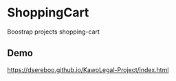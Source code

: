# ShoppingCart
Boostrap projects shopping-cart


## Demo
https://dsereboo.github.io/KawoLegal-Project/index.html